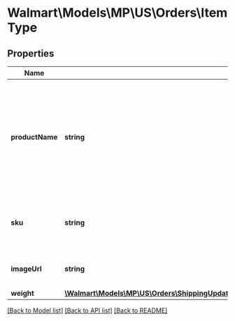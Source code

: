 # Walmart\Models\MP\US\Orders\ItemType

## Properties

Name | Type | Description | Notes
------------ | ------------- | ------------- | -------------
**productName** | **string** | The name of the product associated with the line item. Example: 'Kenmore CF1' or '2086883 Canister Secondary Filter Generic 2 Pack' |
**sku** | **string** | An arbitrary alphanumeric unique ID, assigned to each item in the item file |
**imageUrl** | **string** | Optional. Web URL for the image of the item. | [optional]
**weight** | [**\Walmart\Models\MP\US\Orders\ShippingUpdates200ResponseOrderOrderLinesOrderLineInnerItemWeight**](ShippingUpdates200ResponseOrderOrderLinesOrderLineInnerItemWeight.md) |  | [optional]


[[Back to Model list]](./) [[Back to API list]](../../../../../README.md#supported-apis) [[Back to README]](../../../../../README.md)
